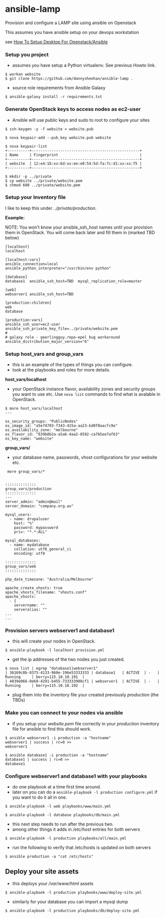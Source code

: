 # ansible-lamp

Provision and configure a LAMP site using ansible on Openstack

This assumes you have ansible setup on your devops workstation

see [How To Setup Desktop For Openstack/Ansible](HOWTO_ANSIBLE.md)


### Setup you project

- assumes you have setup a Python virtualenv. See previous Howto link.
~~~
$ workon website
$ git clone https://github.com/dannysheehan/ansible-lamp .
~~~

- source role requirements from Ansible Galaxy
~~~
$ ansible-galaxy install -r requirements.txt
~~~


### Generate OpenStack keys to access nodes as ec2-user

- Ansible will use public keys and sudo to root to configure your sites

~~~
$ ssh-keygen -y -f website > website.pub

$ nova keypair-add --pub_key website.pub website

$ nova keypair-list
+----------+-------------------------------------------------+
| Name     | Fingerprint                                     |
+----------+-------------------------------------------------+
| website  | 12:e4:1b:xx:6d:xx:ee:e0:54:5d:fa:7c:d1:xx:xx:f5 |
+----------+-------------------------------------------------+

$ mkdir -p ../private
$ cp website ../private/website.pem
$ chmod 600 ../private/website.pem
~~~


### Setup your Inventory file

I like to keep this under *../private/production*.


**Example:**

NOTE: You won't know your ansible_ssh_host names until your provision them in OpenStack.
You will come back later and fill them in (marked TBD below)

~~~
[localhost]
localhost

[localhost:vars]
ansible_connection=local
ansible_python_interpreter="/usr/bin/env python"

[database]
database1  ansible_ssh_host=TBD  mysql_replication_role=master

[web]
webserver1 ansible_ssh_host=TBD

[production:children]
web
database

[production:vars]
ansible_ssh_user=ec2-user
ansible_ssh_private_key_file=../private/website.pem
#
# galaxy role - geerlingguy.repo-epel bug workaround
ansible_distribution_major_version="6"
~~~

### Setup host_vars and group_vars

- this is an example of the types of things you can configure.
- look at the playbooks and roles for more details.

**host_vars/localhost**

- your OpenStack instance flavor, availability zones and security groups you want to use etc. Use `nova list` commands to find what is avalable in OpenStack.

~~~
$ more host_vars/localhost
---

os_security_groups: "PublicNodes"
os_image_id: "a5e74703-f343-415a-aa23-bd0f0aacfc9e"
os_availability_zone: "melbourne"
os_flavor_id: "639b8b2a-a5a6-4aa2-8592-ca765ee7af63"
os_key_name: "website"

~~~

**group_vars/**

- your database name, passwords, vhost configurations for your website etc.

~~~
 more group_vars/*


::::::::::::::
group_vars/production
::::::::::::::
---
server_admin: "admin@mail"
server_domain: "company.org.au"

mysql_users:
  - name: drupaluser
    host: "%"
    password: mypassword
    priv: "*.*:ALL"

mysql_databases:
  - name: mydatabase
    collation: utf8_general_ci
    encoding: utf8

::::::::::::::
group_vars/web
::::::::::::::

php_date_timezone: "Australia/Melbourne"

apache_create_vhosts: true
apache_vhosts_filename: "vhosts.conf"
apache_vhosts:
  - {
    servername: ""
    serveralias: ""
...
...
~~~



### Provision servers webserver1 and database1

- this will create your nodes in OpenStack.

~~~
$ ansible-playbook -l localhost provision.yml
~~~

- get the ip addresses of the two nodes you just created.

~~~
$ nova list | egrep "database1|webserver1"
| 36169c8b-0375-4133-960e-196e53333333 | database1   | ACTIVE  | -   | Running     | berry=115.10.10.191  |
| 4039e066-0e69-4291-b455-733333908cf1 | webserver1  | ACTIVE  | -   | Running     | berry=115.10.10.192  |
~~~

- plug them into the inventory file your created previously *production* (the TBDs)

### Make you can connect to your nodes via ansible

- if you setup your *website.pem* file correctly in your *production* inventory file for ansible to find this should work.

~~~
$ ansible webserver1 -i production -a "hostname"
webserver1 | success | rc=0 >>
webserver1

$ ansible database1 -i production -a "hostname"
database1 | success | rc=0 >>
database1
~~~


### Configure webserver1 and database1 with your playbooks

- do one playbook at a time first time around.
- later on you can do a `ansible-playbook -l production configure.yml` if you want to do it all in one.

~~~
$ ansible-playbook -l web playbooks/www/main.yml
~~~

~~~
$ ansible-playbook -l database playbooks/db/main.yml
~~~

- this next step needs to run after the previous two.
- among other things it adds in */etc/host* entries for both servers


~~~
$ ansible-playbook -l production playbooks/all/main.yml
~~~

- run the following to verify that /etc/hosts is updated on both servers

~~~
$ ansible production -a "cat /etc/hosts"
~~~


## Deploy your site assets

- this deploys your */var/www/html* assets
~~~
$ ansible-playbook -l production playbooks/www/deploy-site.yml
~~~

- similarly for your database you can import a mysql dump
~~~
$ ansible-playbook -l production playbooks/db/deploy-site.yml
~~~
